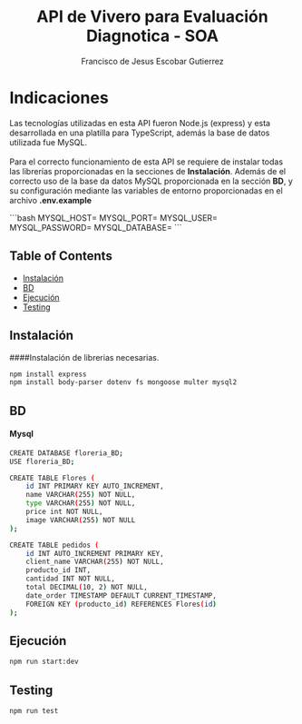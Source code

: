 <h1 align="center">API de Vivero para Evaluación Diagnotica - SOA</h1>

<p align="center">
  Francisco de Jesus Escobar Gutierrez
</p>

<p align="center">
    <a href="https://github.com/FranEscobarG/"></a>
</p>

# Indicaciones
<p>
    Las tecnologías utilizadas en esta API fueron Node.js (express) y esta desarrollada en una platilla para TypeScript, además la base de datos utilizada fue MySQL.<br><br>
    Para el correcto funcionamiento de esta API se requiere de instalar todas las librerías proporcionadas en la secciones de <b>Instalación</b>. Además de el correcto uso de la base da datos MySQL proporcionada en la sección <b>BD</b>, y su configuración mediante las variables de entorno proporcionadas en el archivo <b>.env.example</b>
</p>
```bash
MYSQL_HOST=
MYSQL_PORT=
MYSQL_USER=
MYSQL_PASSWORD=
MYSQL_DATABASE=
```

## Table of Contents
- [Instalación](#instalación)
- [BD](#BD)
- [Ejecución](#ejecución)
- [Testing](#testing)


## Instalación
####Instalación de librerias necesarias.
```bash
npm install express
npm install body-parser dotenv fs mongoose multer mysql2
```

## BD
#### Mysql

```bash
CREATE DATABASE floreria_BD;
USE floreria_BD;

CREATE TABLE Flores (
    id INT PRIMARY KEY AUTO_INCREMENT,
    name VARCHAR(255) NOT NULL,
    type VARCHAR(255) NOT NULL,
    price int NOT NULL,
    image VARCHAR(255) NOT NULL
);

CREATE TABLE pedidos (
    id INT AUTO_INCREMENT PRIMARY KEY,            
    client_name VARCHAR(255) NOT NULL,  
    producto_id INT,
    cantidad INT NOT NULL,                  
    total DECIMAL(10, 2) NOT NULL,
    date_order TIMESTAMP DEFAULT CURRENT_TIMESTAMP,  
    FOREIGN KEY (producto_id) REFERENCES Flores(id)
);
```

## Ejecución
```bash
npm run start:dev
```

## Testing
```bash
npm run test
```

